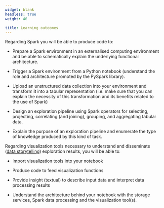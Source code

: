 ```yaml
---
widget: blank
headless: true
weight: 40

title: Learning outcomes
---
```


Regarding Spark you will be able to produce code to:

-   Prepare a Spark environment in an externalised computing environment and be able to schematically explain the underlying functional architecture.

-   Trigger a Spark environment from a Python notebook (understand the role and architecture promoted by the PySpark library).

-   Upload an unstructured data collection into your environment and transform it into a tabular representation (i.e. make sure that you can explain the necessity of this transformation and its benefits related to the use of Spark)

-   Design an exploration pipeline using Spark operators for selecting, projecting, correlating (and joining), grouping, and aggregating tabular data.

-   Explain the purpose of an exploration pipeline and enumerate the type of knowledge produced by this kind of task.

Regarding visualization tools necessary to understand and disseminate ([data storytelling](https://www.forbes.com/sites/brentdykes/2016/03/31/data-storytelling-the-essential-data-science-skill-everyone-needs/)) exploration results, you will be able to:

-   Import visualization tools into your notebook

-   Produce code to feed visualization functions

-   Provide insight (textual) to describe input data and interpret data processing results

-   Understand the architecture behind your notebook with the storage services, Spark data processing and the visualization tool(s).
